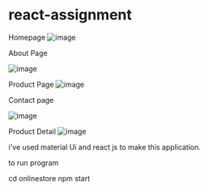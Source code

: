 # react-assignment

Homepage
![image](https://github.com/gomjasimon555/react-assignment/assets/130984473/138a6b3c-cfbe-4c43-b4c4-675efbfa7db5)

About Page

![image](https://github.com/gomjasimon555/react-assignment/assets/130984473/56b8bad3-331f-49fa-bc5f-9446939be899)

Product Page
![image](https://github.com/gomjasimon555/react-assignment/assets/130984473/618d66a6-b975-408e-a3f0-7845e8174ecb)

Contact page

![image](https://github.com/gomjasimon555/react-assignment/assets/130984473/fe1cf0c8-a3eb-4273-ab9b-1ff1768daa4f)

Product Detail
![image](https://github.com/gomjasimon555/react-assignment/assets/130984473/a7db2ca6-bf80-465b-89fe-6d3048855e90)


i've used material Ui and react js to make this application.


to run program

cd onlinestore
npm start






